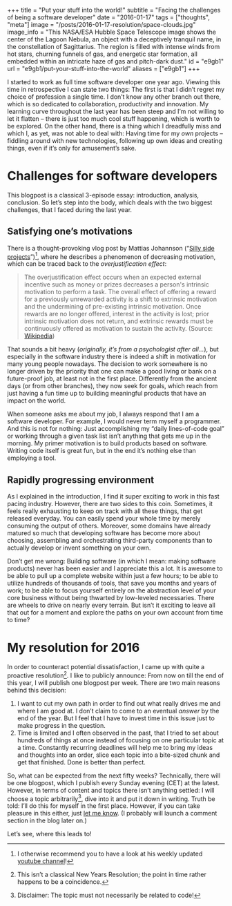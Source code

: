 +++
title = "Put your stuff into the world!"
subtitle = "Facing the challenges of being a software developer"
date = "2016-01-17"
tags = ["thoughts", "meta"]
image = "/posts/2016-01-17-resolution/space-clouds.jpg"
image_info = "This NASA/ESA Hubble Space Telescope image shows the center of the Lagoon Nebula, an object with a deceptively tranquil name, in the constellation of Sagittarius. The region is filled with intense winds from hot stars, churning funnels of gas, and energetic star formation, all embedded within an intricate haze of gas and pitch-dark dust."
id = "e9gb1"
url = "e9gb1/put-your-stuff-into-the-world"
aliases = ["e9gb1"]
+++

I started to work as full time software developer one year ago. Viewing this time in retrospective I can state two things: The first is that I didn’t regret my choice of profession a single time. I don’t know any other branch out there, which is so dedicated to collaboration, productivity and innovation. My learning curve throughout the last year has been steep and I’m not willing to let it flatten – there is just too much cool stuff happening, which is worth to be explored. On the other hand, there is a thing which I dreadfully miss and which I, as yet, was not able to deal with: Having time for my *own* projects – fiddling around with new technologies, following up own ideas and  creating things, even if it’s only for amusement’s sake.

# Challenges for software developers

This blogpost is a classical 3-episode essay: introduction, analysis, conclusion. So let’s step into the body, which deals with the two biggest challenges, that I faced during the last year.

## Satisfying one’s motivations

There is a thought-provoking vlog post by Mattias Johannson (“[Silly side projects](https://www.youtube.com/watch?v=RpWsBCaJQQ8)”)[^1], where he describes a phenomenon of decreasing motivation, which can be traced back to the *overjustification effect*:

> The overjustification effect occurs when an expected external incentive such as money or prizes decreases a person's intrinsic motivation to perform a task. The overall effect of offering a reward for a previously unrewarded activity is a shift to extrinsic motivation and the undermining of pre-existing intrinsic motivation. Once rewards are no longer offered, interest in the activity is lost; prior intrinsic motivation does not return, and extrinsic rewards must be continuously offered as motivation to sustain the activity. (Source: [Wikipedia](https://en.wikipedia.org/wiki/Overjustification_effect))

That sounds a bit heavy (*originally, it’s from a psychologist after all…*), but especially in the software industry there is indeed a shift in motivation for many young people nowadays. The decision to work somewhere is no longer driven by the priority that one can make a good living or bank on a future-proof job, at least not in the first place. Differently from the ancient days (or from other branches), they now seek for goals, which reach from just having a fun time up to building meaningful products that have an impact on the world.

When someone asks me about my job, I always respond that I am a software developer. For example, I would never term myself a programmer. And this is not for nothing: Just accomplishing my “daily lines-of-code goal” or working through a given task list isn’t anything that gets me up in the morning. My primer motivation is to build products based on software. Writing code itself is great fun, but in the end it’s nothing else than employing a tool.

## Rapidly progressing environment

As I explained in the introduction, I find it super exciting to work in this fast pacing industry. However, there are two sides to this coin. Sometimes, it feels really exhausting to keep on track with all these things, that get released everyday. You can easily spend your whole time by merely consuming the output of others. Moreover, some domains have already matured so much that developing software has become more about choosing, assembling and orchestrating third-party components than to actually develop or invent something on your own.

Don’t get me wrong: Building software (in which I mean: making software products) never has been easier and I appreciate this a lot. It is awesome to be able to pull up a complete website within just a few hours; to be able to utilize hundreds of thousands of tools, that save you months and years of work; to be able to focus yourself entirely on the abstraction level of your core business without being thwarted by low-leveled necessaries. There are wheels to drive on nearly every terrain. But isn’t it exciting to leave all that out for a moment and explore the paths on your own account from time to time?

# My resolution for 2016

In order to counteract potential dissatisfaction, I came up with quite a proactive resolution[^2]. I like to publicly announce: From now on till the end of this year, I will publish one blogpost per week. There are two main reasons behind this decision:

1. I want to cut my own path in order to find out what really drives me and where I am good at. I don’t claim to come to an eventual *answer* by the end of the year. But I feel that I have to invest time in this issue just to make progress in the question.
2. Time is limited and I often observed in the past, that I tried to set about hundreds of things at once instead of focusing on one particular topic at a time. Constantly recurring deadlines will help me to bring my ideas and thoughts into an order, slice each topic into a bite-sized chunk and get that finished. Done is better than perfect.

So, what can be expected from the next fifty weeks? Technically, there will be one blogpost, which I publish every Sunday evening (CET) at the latest. However, in terms of content and topics there isn’t anything settled: I will choose a topic arbitrarily[^3], dive into it and put it down in writing. Truth be told: I’ll do this for myself in the first place. However, if you can take pleasure in this either, just [let me know](/about). (I probably will launch a comment section in the blog later on.)

Let’s see, where this leads to!



[^1]: I otherwise recommend you to have a look at his weekly updated [youtube channel](https://www.youtube.com/channel/UCO1cgjhGzsSYb1rsB4bFe4Q/)!
[^2]: This isn’t a classical New Years Resolution; the point in time rather happens to be a coincidence.
[^3]: Disclaimer: The topic must not necessarily be related to code!

<!-- *[CET]: Central european time -->
